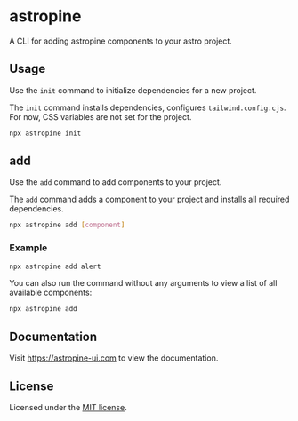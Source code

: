 # astropine

A CLI for adding astropine components to your astro project.

## Usage

Use the `init` command to initialize dependencies for a new project.

The `init` command installs dependencies, configures `tailwind.config.cjs`. For now, CSS variables are not set for the project.

```bash
npx astropine init
```

## add

Use the `add` command to add components to your project.

The `add` command adds a component to your project and installs all required dependencies.

```bash
npx astropine add [component]
```

### Example

```bash
npx astropine add alert
```

You can also run the command without any arguments to view a list of all available components:

```bash
npx astropine add
```

## Documentation

Visit https://astropine-ui.com to view the documentation.

## License

Licensed under the [MIT license](https://github.com/billybillydev/astropine/blob/main/LICENSE.md).
